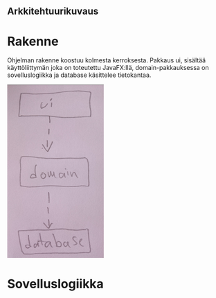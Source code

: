 ## Arkkitehtuurikuvaus

# Rakenne

Ohjelman rakenne koostuu kolmesta kerroksesta. Pakkaus ui, sisältää käyttöliittymän joka on toteutettu JavaFX:llä,
domain-pakkauksessa on sovelluslogiikka ja database käsittelee tietokantaa.

<img src="kuvat/pakkaukset.png" height="400">


# Sovelluslogiikka
